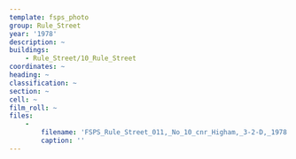 ```yaml
---
template: fsps_photo
group: Rule_Street
year: '1978'
description: ~
buildings:
    - Rule_Street/10_Rule_Street
coordinates: ~
heading: ~
classification: ~
section: ~
cell: ~
film_roll: ~
files:
    -
        filename: 'FSPS_Rule_Street_011,_No_10_cnr_Higham,_3-2-D,_1978.png'
        caption: ''
---
```

